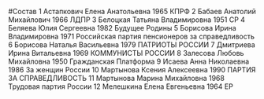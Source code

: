 #Состав
1 Астапкович Елена Анатольевна 1965 КПРФ
2 Бабаев Анатолий Михайлович 1966 ЛДПР
3 Белоцкая Татьяна Владимировна 1951 СР
4 Беляева Юлия Сергеевна 1982 Будущее Родины
5 Борисова Ирина Владимировна 1971 Российская партия пенсионеров за справедливость
6 Борисова Наталья Васильевна 1979 ПАТРИОТЫ РОССИИ
7 Дмитриева Ирина Витальевна 1969 КОММУНИСТЫ РОССИИ
8 Залесова Любовь Михайловна 1950 Гражданская Платформа
9 Исаева Анна Николаевна 1986 За женщин России
10 Мартынова Ксения Алексеевна 1990 ПАРТИЯ ЗА СПРАВЕДЛИВОСТЬ
11 Мартынова Марина Михайловна 1968 Трудовая партия России
12 Мелешкина Елена Евгеньевна 1964 ЕР
